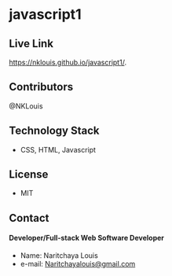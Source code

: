 # javascript1
 


## Live Link
  https://nklouis.github.io/javascript1/.

## Contributors
@NKLouis

## Technology Stack
* CSS, HTML, Javascript


## License
* MIT

## Contact
#### Developer/Full-stack Web Software Developer
* Name: Naritchaya Louis
* e-mail: Naritchayalouis@gmail.com
